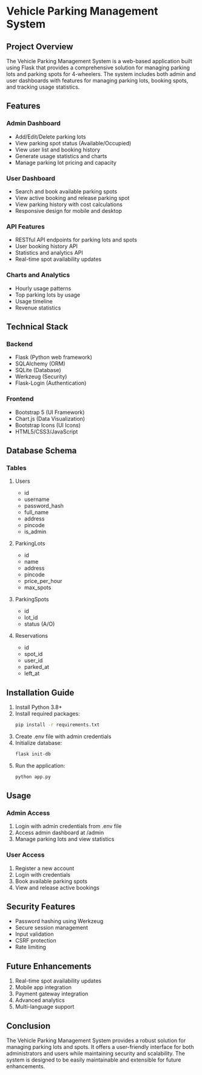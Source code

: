# Vehicle Parking Management System

## Project Overview

The Vehicle Parking Management System is a web-based application built using Flask that provides a comprehensive solution for managing parking lots and parking spots for 4-wheelers. The system includes both admin and user dashboards with features for managing parking lots, booking spots, and tracking usage statistics.

## Features

### Admin Dashboard
- Add/Edit/Delete parking lots
- View parking spot status (Available/Occupied)
- View user list and booking history
- Generate usage statistics and charts
- Manage parking lot pricing and capacity

### User Dashboard
- Search and book available parking spots
- View active booking and release parking spot
- View parking history with cost calculations
- Responsive design for mobile and desktop

### API Features
- RESTful API endpoints for parking lots and spots
- User booking history API
- Statistics and analytics API
- Real-time spot availability updates

### Charts and Analytics
- Hourly usage patterns
- Top parking lots by usage
- Usage timeline
- Revenue statistics

## Technical Stack

### Backend
- Flask (Python web framework)
- SQLAlchemy (ORM)
- SQLite (Database)
- Werkzeug (Security)
- Flask-Login (Authentication)

### Frontend
- Bootstrap 5 (UI Framework)
- Chart.js (Data Visualization)
- Bootstrap Icons (UI Icons)
- HTML5/CSS3/JavaScript

## Database Schema

### Tables
1. Users
   - id
   - username
   - password_hash
   - full_name
   - address
   - pincode
   - is_admin

2. ParkingLots
   - id
   - name
   - address
   - pincode
   - price_per_hour
   - max_spots

3. ParkingSpots
   - id
   - lot_id
   - status (A/O)

4. Reservations
   - id
   - spot_id
   - user_id
   - parked_at
   - left_at

## Installation Guide

1. Install Python 3.8+
2. Install required packages:
   ```bash
   pip install -r requirements.txt
   ```
3. Create .env file with admin credentials
4. Initialize database:
   ```bash
   flask init-db
   ```
5. Run the application:
   ```bash
   python app.py
   ```

## Usage

### Admin Access
1. Login with admin credentials from .env file
2. Access admin dashboard at /admin
3. Manage parking lots and view statistics

### User Access
1. Register a new account
2. Login with credentials
3. Book available parking spots
4. View and release active bookings

## Security Features

- Password hashing using Werkzeug
- Secure session management
- Input validation
- CSRF protection
- Rate limiting

## Future Enhancements

1. Real-time spot availability updates
2. Mobile app integration
3. Payment gateway integration
4. Advanced analytics
5. Multi-language support

## Conclusion

The Vehicle Parking Management System provides a robust solution for managing parking lots and spots. It offers a user-friendly interface for both administrators and users while maintaining security and scalability. The system is designed to be easily maintainable and extensible for future enhancements.
